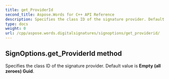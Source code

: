```yaml
---
title: get_ProviderId
second_title: Aspose.Words for C++ API Reference
description: Specifies the class ID of the signature provider. Default value is Empty (all zeroes) Guid. 
type: docs
weight: 0
url: /cpp/aspose.words.digitalsignatures/signoptions/get_providerid/
---
```

## SignOptions.get_ProviderId method


Specifies the class ID of the signature provider. Default value is **Empty (all zeroes) Guid**. 

